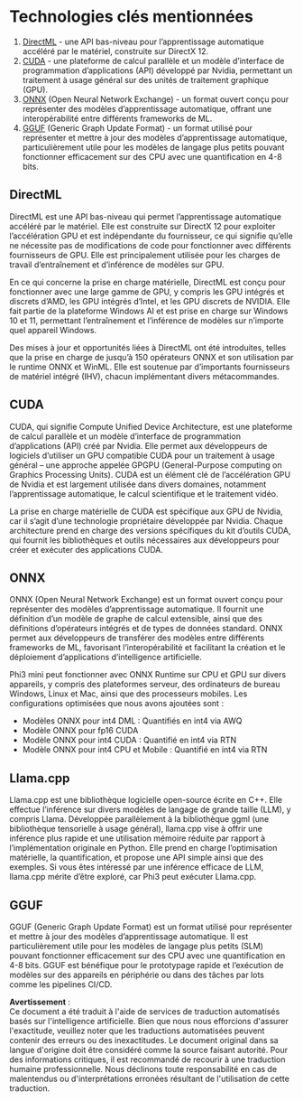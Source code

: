 # Technologies clés mentionnées

1. [DirectML](https://learn.microsoft.com/windows/ai/directml/dml?WT.mc_id=aiml-138114-kinfeylo) - une API bas-niveau pour l’apprentissage automatique accéléré par le matériel, construite sur DirectX 12.
2. [CUDA](https://blogs.nvidia.com/blog/what-is-cuda-2/) - une plateforme de calcul parallèle et un modèle d’interface de programmation d’applications (API) développé par Nvidia, permettant un traitement à usage général sur des unités de traitement graphique (GPU).
3. [ONNX](https://onnx.ai/) (Open Neural Network Exchange) - un format ouvert conçu pour représenter des modèles d’apprentissage automatique, offrant une interopérabilité entre différents frameworks de ML.
4. [GGUF](https://github.com/ggerganov/ggml/blob/master/docs/gguf.md) (Generic Graph Update Format) - un format utilisé pour représenter et mettre à jour des modèles d’apprentissage automatique, particulièrement utile pour les modèles de langage plus petits pouvant fonctionner efficacement sur des CPU avec une quantification en 4-8 bits.

## DirectML

DirectML est une API bas-niveau qui permet l’apprentissage automatique accéléré par le matériel. Elle est construite sur DirectX 12 pour exploiter l’accélération GPU et est indépendante du fournisseur, ce qui signifie qu’elle ne nécessite pas de modifications de code pour fonctionner avec différents fournisseurs de GPU. Elle est principalement utilisée pour les charges de travail d’entraînement et d’inférence de modèles sur GPU.

En ce qui concerne la prise en charge matérielle, DirectML est conçu pour fonctionner avec une large gamme de GPU, y compris les GPU intégrés et discrets d’AMD, les GPU intégrés d’Intel, et les GPU discrets de NVIDIA. Elle fait partie de la plateforme Windows AI et est prise en charge sur Windows 10 et 11, permettant l’entraînement et l’inférence de modèles sur n’importe quel appareil Windows.

Des mises à jour et opportunités liées à DirectML ont été introduites, telles que la prise en charge de jusqu’à 150 opérateurs ONNX et son utilisation par le runtime ONNX et WinML. Elle est soutenue par d’importants fournisseurs de matériel intégré (IHV), chacun implémentant divers métacommandes.

## CUDA

CUDA, qui signifie Compute Unified Device Architecture, est une plateforme de calcul parallèle et un modèle d’interface de programmation d’applications (API) créé par Nvidia. Elle permet aux développeurs de logiciels d’utiliser un GPU compatible CUDA pour un traitement à usage général – une approche appelée GPGPU (General-Purpose computing on Graphics Processing Units). CUDA est un élément clé de l’accélération GPU de Nvidia et est largement utilisée dans divers domaines, notamment l’apprentissage automatique, le calcul scientifique et le traitement vidéo.

La prise en charge matérielle de CUDA est spécifique aux GPU de Nvidia, car il s’agit d’une technologie propriétaire développée par Nvidia. Chaque architecture prend en charge des versions spécifiques du kit d’outils CUDA, qui fournit les bibliothèques et outils nécessaires aux développeurs pour créer et exécuter des applications CUDA.

## ONNX

ONNX (Open Neural Network Exchange) est un format ouvert conçu pour représenter des modèles d’apprentissage automatique. Il fournit une définition d’un modèle de graphe de calcul extensible, ainsi que des définitions d’opérateurs intégrés et de types de données standard. ONNX permet aux développeurs de transférer des modèles entre différents frameworks de ML, favorisant l’interopérabilité et facilitant la création et le déploiement d’applications d’intelligence artificielle.

Phi3 mini peut fonctionner avec ONNX Runtime sur CPU et GPU sur divers appareils, y compris des plateformes serveur, des ordinateurs de bureau Windows, Linux et Mac, ainsi que des processeurs mobiles. Les configurations optimisées que nous avons ajoutées sont :

- Modèles ONNX pour int4 DML : Quantifiés en int4 via AWQ
- Modèle ONNX pour fp16 CUDA
- Modèle ONNX pour int4 CUDA : Quantifié en int4 via RTN
- Modèle ONNX pour int4 CPU et Mobile : Quantifié en int4 via RTN

## Llama.cpp

Llama.cpp est une bibliothèque logicielle open-source écrite en C++. Elle effectue l’inférence sur divers modèles de langage de grande taille (LLM), y compris Llama. Développée parallèlement à la bibliothèque ggml (une bibliothèque tensorielle à usage général), llama.cpp vise à offrir une inférence plus rapide et une utilisation mémoire réduite par rapport à l’implémentation originale en Python. Elle prend en charge l’optimisation matérielle, la quantification, et propose une API simple ainsi que des exemples. Si vous êtes intéressé par une inférence efficace de LLM, llama.cpp mérite d’être exploré, car Phi3 peut exécuter Llama.cpp.

## GGUF

GGUF (Generic Graph Update Format) est un format utilisé pour représenter et mettre à jour des modèles d’apprentissage automatique. Il est particulièrement utile pour les modèles de langage plus petits (SLM) pouvant fonctionner efficacement sur des CPU avec une quantification en 4-8 bits. GGUF est bénéfique pour le prototypage rapide et l’exécution de modèles sur des appareils en périphérie ou dans des tâches par lots comme les pipelines CI/CD.

**Avertissement** :  
Ce document a été traduit à l'aide de services de traduction automatisés basés sur l'intelligence artificielle. Bien que nous nous efforcions d'assurer l'exactitude, veuillez noter que les traductions automatisées peuvent contenir des erreurs ou des inexactitudes. Le document original dans sa langue d'origine doit être considéré comme la source faisant autorité. Pour des informations critiques, il est recommandé de recourir à une traduction humaine professionnelle. Nous déclinons toute responsabilité en cas de malentendus ou d'interprétations erronées résultant de l'utilisation de cette traduction.